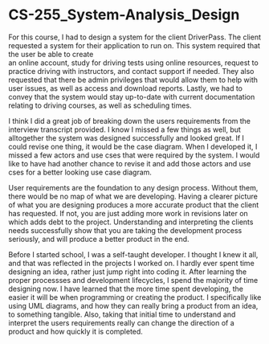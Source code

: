 # CS-255_System-Analysis_Design
  For this course, I had to design a system for the client DriverPass. The client requested a system for their application to run on. This system required that the user be able to create  
an online account, study for driving tests using online resources, request to practice driving with instructors, and contact support if needed. They also requested that there be admin 
privileges that would allow them to help with user issues, as well as access and download reports. Lastly, we had to convey that the system would stay up-to-date with current documentation
relating to driving courses, as well as scheduling times. 

  I think I did a great job of breaking down the users requirements from the interview transcript provided. I know I missed a few things as well, but alltogether the system was designed
successfully and looked great. If I could revise one thing, it would be the case diagram. When I developed it, I missed a few actors and use cses that were required by the system. I would like to have had another chance to revise it and add those actors and use cses for a better looking use case diagram. 

  User requirements are the foundation to any design process. Without them, there would be no map of what we are developing. Having a clearer picture of what you are designing produces a 
more accurate product that the client has requested. If not, you are just adding more work in revisions later on which adds debt to the project. Understanding and interpreting the clients
needs successfully show that you are taking the development process seriously, and will produce a better product in the end. 

  Before I started school, I was a self-taught developer. I thought I knew it all, and that was reflected in the projects I worked on. I hardly ever spent time designing an idea, rather 
just jump right into coding it. After learning the proper processses and development lifecycles, I spend the majority of time designing now. I have learned that the more time spent 
developing, the easier it will be when programming or creating the product. I specifically like using UML diagrams, and how they can really bring a product from an idea, to something 
tangible. Also, taking that initial time to understand and interpret the users requirements really can change the direction of a product and how quickly it is completed.



